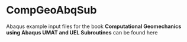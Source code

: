 # CompGeoAbqSub

Abaqus example input files for the book **Computational Geomechanics using Abaqus UMAT and UEL Subroutines** can be found here
